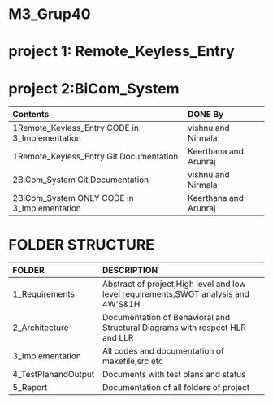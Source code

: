 # M3_Grup40
# project 1: Remote_Keyless_Entry
# project 2:BiCom_System
|Contents                                      |DONE By                |
|:---------------------------------------------|:----------------------|
|1Remote_Keyless_Entry CODE in 3_Implementation| vishnu and Nirmala  |
|1Remote_Keyless_Entry Git Documentation       |Keerthana and Arunraj|
|2BiCom_System Git Documentation               |  vishnu and Nirmala |
|2BiCom_System ONLY CODE in 3_Implementation   |Keerthana and Arunraj |



# FOLDER STRUCTURE
|FOLDER             |DESCRIPTION                                                                        |
|:------------------|:----------------------------------------------------------------------------------|
|1_Requirements     |Abstract of project,High level and low level requirements,SWOT analysis and 4W'S&1H|
|2_Architecture     |Documentation of Behavioral and Structural Diagrams with respect HLR and LLR       |
|3_Implementation   |All codes and documentation of makefile,src etc                                    |
|4_TestPlanandOutput|	Documents with test plans and status                                              |
|5_Report           |	Documentation of all folders of project                                           |



